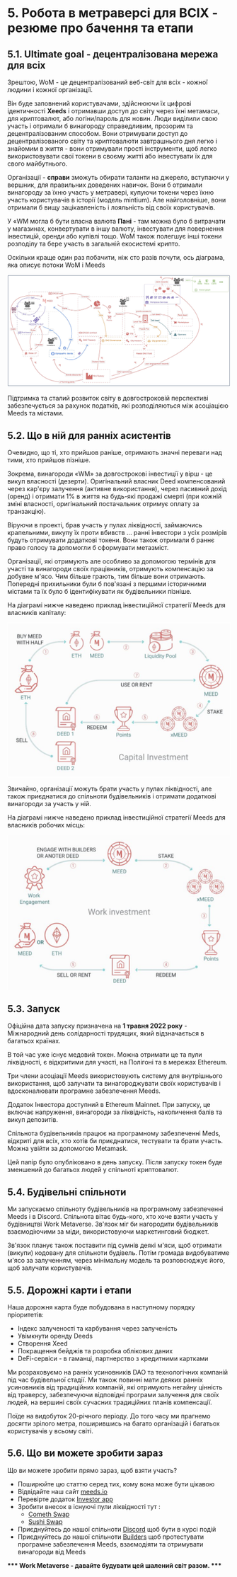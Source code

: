 # 5. Робота в метраверсі для ВСІХ - резюме про бачення та етапи

## 5.1. Ultimate goal - децентралізована мережа для всіх

Зрештою, WoM - це децентралізований веб-світ для всіх - кожної людини і кожної організації.

Він буде заповнений користувачами, здійснюючи їх цифрові ідентичності **Xeeds** і отримавши доступ до світу через їхні метамаси, для криптовалют, або логіни/пароль для новин. Люди виділили свою участь і отримали б винагороду справедливим, прозорим та децентралізованим способом. Вони отримували доступ до децентралізованого світу та криптовалюти завтрашнього дня легко і знайомим в життя - вони отримували прості інструменти, щоб легко використовувати свої токени в своєму житті або інвестувати їх для свого майбутнього.

Організації - **справи** зможуть обирати таланти на джерело, вступаючи у вершник, для правильних доведених навичок. Вони б отримали винагороду за їхню участь у метравері, купуючи токени через їхню участь користувачів в історії (модель mintium). Але найголовніше, вони отримали б вищу зацікавленість і лояльність від своїх користувачів.

У «WM могла б бути власна валюта **Пані** - там можна було б витрачати у магазинах, конвертувати в іншу валюту, інвестувати для повернення інвестицій, оренди або купівлі тощо. WoM також полегшує інші токени розподілу та бере участь в загальній екосистемі крипто.

Оскільки краще один раз побачити, ніж сто разів почути, ось діаграма, яка описує потоки WoM і Meeds

![Потоки WoM та Meeds](en/img/wom-flows.png)

Підтримка та сталий розвиток світу в довгостроковій перспективі забезпечується за рахунок податків, які розподіляються між асоціацією Meeds та містами.

## 5.2. Що в ній для ранніх асистентів

Очевидно, що ті, хто прийшов раніше, отримають значні переваги над тими, хто прийшов пізніше.

Зокрема, винагороди «WM» за довгострокові інвестиції у вірш - це викуп власності (дезерти). Оригінальний власник Deed компенсований через кар'єру залучення (активне використання), через пасивний дохід (оренд) і отримати 1% в життя на будь-які продажі смерті (при кожній зміні власності, оригінальний постачальник отримує оплату за транзакцію).

Віруючи в проекті, брав участь у пулах ліквідності, займаючись крапельними, викупу їх проти вбивств ... ранні інвестори з усіх розмірів будуть отримувати додаткові токени. Вони також отримали б раннє право голосу та допомогли б сформувати метазміст.

Організації, які отримують але особливо за допомогою термінів для участі та винагороди своїх працівників, отримують компенсацію за добувне м'ясо. Чим більше грають, тим більше вони отримають. Попередні прихильники були б пов'язані з першими історичними містами та їх було б ідентифікувати як будівельники пізніше.

На діаграмі нижче наведено приклад інвестиційної стратегії Meeds для власників капіталу:

![Інвестиційна стратегія Meeds для власників капіталу](en/img/invest-capital.png)

Звичайно, організації можуть брати участь у пулах ліквідності, але також приєднатися до спільноти будівельників і отримати додаткові винагороди за участь у ній.

На діаграмі нижче наведено приклад інвестиційної стратегії Meeds для власників робочих місць:

![Інвестиційна стратегія Meeds для власників робочої сили](en/img/invest-work.png)

## 5.3. Запуск

Офіційна дата запуску призначена на **1 травня 2022 року** - Міжнародний день солідарності трудящих, який відзначається в багатьох країнах.

В той час уже існує медовий токен. Можна отримати це та пули ліквідності, є відкритими для участі, на Полігоні та в мережах Ethereum.

Три члени асоціації Meeds використовують систему для внутрішнього використання, щоб залучати та винагороджувати своїх користувачів і вдосконалювати програмне забезпечення Meeds.

Додаток Інвестора доступний в Ethereum Mainnet. При запуску, це включає напруження, винагороди за ліквідність, накопичення балів та викуп депозитів.

Спільнота будівельників працює на програмному забезпеченні Meds, відкриті для всіх, хто хотів би приєднатися, тестувати та брати участь. Можна увійти за допомогою Metamask.

Цей папір було опубліковано в день запуску. Після запуску токен буде зменшений до багатьох людей у спільноті криптовалют.

## 5.4. Будівельні спільноти

Ми запускаємо спільноту будівельників на програмному забезпеченні Meeds і в Discord. Спільнота вітає будь-кого, хто хоче взяти участь у будівництві Work Metaverse. Зв'язок міг би нагородити будівельників взаємодіючими за міди, використовуючи маркетинговий бюджет.

Зв'язок планує також поставити під сумнів деякі м'яси, щоб отримати (викупи) кодовану для спільноти будівель. Потім громада видобуватиме м'ясо за залученням, через мінімальну модель та розповсюджує його, щоб залучати користувачів.

## 5.5. Дорожні карти і етапи

Наша дорожня карта буде побудована в наступному порядку пріоритетів:

- Індекс залученості та карбування через залученість
- Увімкнути оренду Deeds
- Створення Xeed
- Покращення бейджів та розробка облікових даних
- DeFi-сервіси - в гаманці, партнерство з кредитними картками

Ми розраховуємо на ранніх усиновників DAO та технологічних компаній під час будівельної стадії. Ми також повинні мати деяких ранніх усиновників від традиційних компаній, які отримують негайну цінність від траверсу, забезпечуючи відповідні програми залучення для своїх людей, на вершині своїх сучасних традиційних планів компенсації.

Поїде на видобуток 20-річного періоду. До того часу ми прагнемо досягти зрілого метра, поширившись на багато організацій і багатьох користувачів у всьому світі.

## 5.6. Що ви можете зробити зараз

Що ви можете зробити прямо зараз, щоб взяти участь?

- Поширюйте цю статтю серед тих, кому вона може бути цікавою
- Відвідайте наш сайт [meeds.io](https://www.meeds.io/)
- Перевірте додаток [Investor app](https://meeds.io/investors)
- Зробити внесок в існуючі пули ліквідності тут :
  - [Cometh Swap](https://swap.cometh.io/)
  - [Sushi Swap](https://sushi.com)
- Приєднуйтесь до нашої спільноти [Discord](https://discord.com/invite/hAuADSq3) щоб бути в курсі подій
- Приєднуйтесь до нашої спільноти [Builders](https://meeds.io/builders) щоб протестувати програмне забезпечення Meeds, взаємодіяти та отримувати винагороди від Meeds

**\*\*\* Work Metaverse - давайте будувати цей шалений світ разом. \*\*\***